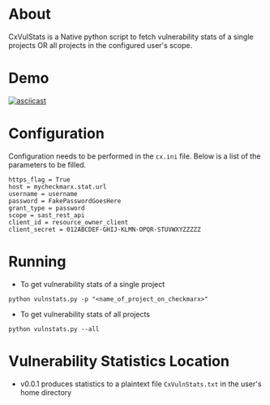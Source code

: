 # About

CxVulStats is a Native python script to fetch vulnerability stats of a single projects OR all projects in the configured user's scope.

# Demo
[![asciicast](https://asciinema.org/a/14.png)](https://asciinema.org/a/312487)

# Configuration
Configuration needs to be performed in the `cx.ini` file. Below is a list of the parameters to be filled.

```
https_flag = True
host = mycheckmarx.stat.url
username = username
password = FakePasswordGoesHere
grant_type = password
scope = sast_rest_api
client_id = resource_owner_client
client_secret = 012ABCDEF-GHIJ-KLMN-OPQR-STUVWXYZZZZZ
```

# Running

* To get vulnerability stats of a single project
```
python vulnstats.py -p "<name_of_project_on_checkmarx>"
```
* To get vulnerability stats of all projects
```
python vulnstats.py --all
```

# Vulnerability Statistics Location
* v0.0.1 produces statistics to a plaintext file `CxVulnStats.txt` in the user's home directory
